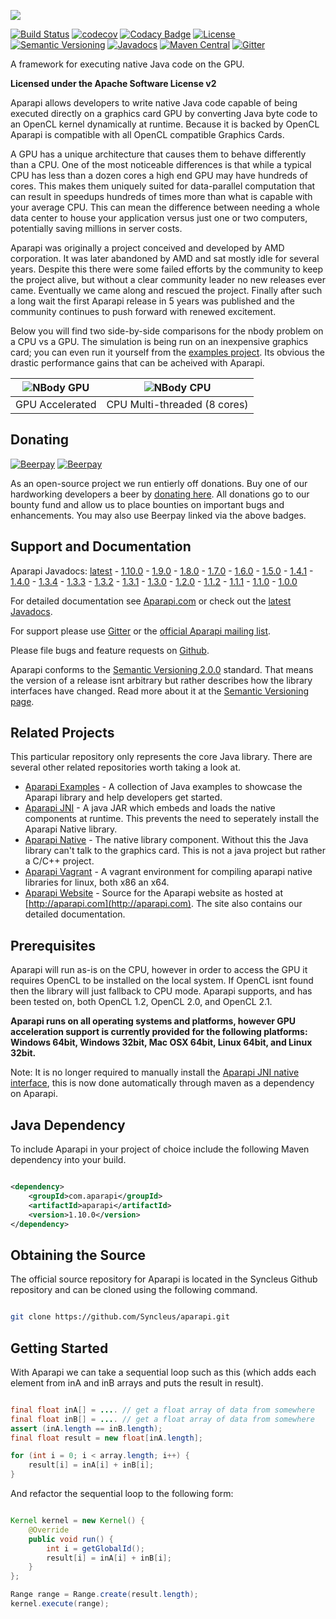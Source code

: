 ![](http://aparapi.com/images/logo-text-adjacent.png)

[![Build Status](https://travis-ci.org/Syncleus/aparapi.svg?branch=master)](https://travis-ci.org/Syncleus/aparapi)
[![codecov](https://codecov.io/gh/Syncleus/aparapi/branch/master/graph/badge.svg)](https://codecov.io/gh/Syncleus/aparapi)
[![Codacy Badge](https://api.codacy.com/project/badge/Grade/b8c0efbe275f44369d9959b5ded14bfd)](https://www.codacy.com/app/freemo/aparapi?utm_source=github.com&amp;utm_medium=referral&amp;utm_content=Syncleus/aparapi&amp;utm_campaign=badger)
[![License](http://img.shields.io/:license-apache-blue.svg?style=flat-square)](http://www.apache.org/licenses/LICENSE-2.0.html)
[![Semantic Versioning](https://img.shields.io/SemVer/2.0.0.png)](http://semver.org/spec/v2.0.0.html)
[![Javadocs](http://www.javadoc.io/badge/com.aparapi/aparapi.svg)](http://www.javadoc.io/doc/com.aparapi/aparapi)
[![Maven Central](https://maven-badges.herokuapp.com/maven-central/com.aparapi/aparapi/badge.png?style=flat)](https://maven-badges.herokuapp.com/maven-central/com.aparapi/aparapi/)
[![Gitter](https://badges.gitter.im/Syncleus/aparapi.svg)](https://gitter.im/Syncleus/aparapi?utm_source=badge&utm_medium=badge&utm_campaign=pr-badge&utm_content=badge)

A framework for executing native Java code on the GPU.

**Licensed under the Apache Software License v2**

Aparapi allows developers to write native Java code capable of being executed directly on a graphics card GPU by converting Java byte code to an OpenCL kernel dynamically at runtime. Because it is backed by OpenCL Aparapi is compatible with all OpenCL compatible Graphics Cards.

A GPU has a unique architecture that causes them to behave differently than a CPU. One of the most noticeable differences is that while a typical CPU has less than a dozen cores a high end GPU may have hundreds of cores. This makes them uniquely suited for data-parallel computation that can result in speedups hundreds of times more than what is capable with your average CPU. This can mean the difference between needing a whole data center to house your application versus just one or two computers, potentially saving millions in server costs.

Aparapi was originally a project conceived and developed by AMD corporation. It was later abandoned by AMD and sat mostly idle for several years. Despite this there were some failed efforts by the community to keep the project alive, but without a clear community leader no new releases ever came. Eventually we came along and rescued the project. Finally after such a long wait the first Aparapi release in 5 years was published and the community continues to push forward with renewed excitement.

Below you will find two side-by-side comparisons for the nbody problem on a CPU vs a GPU. The simulation is being run on an inexpensive graphics card; you can even run it yourself from the [examples project](https://github.com/Syncleus/aparapi-examples). Its obvious the drastic performance gains that can be acheived with Aparapi.

| ![NBody GPU](http://aparapi.com/images/nbody_gpu.gif) | ![NBody CPU](http://aparapi.com/images/nbody_cpu.gif) |
|:---:|:---:|
| GPU Accelerated | CPU Multi-threaded (8 cores) |

## Donating


[![Beerpay](https://beerpay.io/Syncleus/aparapi/badge.svg?style=beer-square)](https://beerpay.io/Syncleus/aparapi)  [![Beerpay](https://beerpay.io/Syncleus/aparapi/make-wish.svg?style=flat-square)](https://beerpay.io/Syncleus/aparapi?focus=wish)

As an open-source project we run entierly off donations. Buy one of our hardworking developers a beer by [donating here](https://www.paypal.com/cgi-bin/webscr?cmd=_s-xclick&hosted_button_id=EGPN4CSPCW9JN). All donations go to our bounty fund and allow us to place bounties on important bugs and enhancements. You may also use Beerpay linked via the above badges.

## Support and Documentation

Aparapi Javadocs: [latest](http://www.javadoc.io/doc/com.aparapi/aparapi) - [1.10.0](http://www.javadoc.io/doc/com.aparapi/aparapi/1.10.0) - [1.9.0](http://www.javadoc.io/doc/com.aparapi/aparapi/1.9.0) - [1.8.0](http://www.javadoc.io/doc/com.aparapi/aparapi/1.8.0) - [1.7.0](http://www.javadoc.io/doc/com.aparapi/aparapi/1.7.0) - [1.6.0](http://www.javadoc.io/doc/com.aparapi/aparapi/1.6.0) - [1.5.0](http://www.javadoc.io/doc/com.aparapi/aparapi/1.5.0) - [1.4.1](http://www.javadoc.io/doc/com.aparapi/aparapi/1.4.1) - [1.4.0](http://www.javadoc.io/doc/com.aparapi/aparapi/1.4.0) - [1.3.4](http://www.javadoc.io/doc/com.aparapi/aparapi/1.3.4) - [1.3.3](http://www.javadoc.io/doc/com.aparapi/aparapi/1.3.3) - [1.3.2](http://www.javadoc.io/doc/com.aparapi/aparapi/1.3.2) - [1.3.1](http://www.javadoc.io/doc/com.aparapi/aparapi/1.3.1) - [1.3.0](http://www.javadoc.io/doc/com.aparapi/aparapi/1.3.0) - [1.2.0](http://www.javadoc.io/doc/com.aparapi/aparapi/1.2.0) - [1.1.2](http://www.javadoc.io/doc/com.aparapi/aparapi/1.1.2) - [1.1.1](http://www.javadoc.io/doc/com.aparapi/aparapi/1.1.1) - [1.1.0](http://www.javadoc.io/doc/com.aparapi/aparapi/1.1.0) - [1.0.0](http://www.javadoc.io/doc/com.syncleus.aparapi/aparapi/1.0.0)

For detailed documentation see [Aparapi.com](http://Aparapi.com) or check out the [latest Javadocs](http://www.javadoc.io/doc/com.aparapi/aparapi).

For support please use [Gitter](https://gitter.im/Syncleus/aparapi) or the [official Aparapi mailing list](https://groups.google.com/d/forum/aparapi).

Please file bugs and feature requests on [Github](https://github.com/Syncleus/aparapi/issues).

Aparapi conforms to the [Semantic Versioning 2.0.0](http://semver.org/spec/v2.0.0.html) standard. That means the version of a release isnt arbitrary but rather describes how the library interfaces have changed. Read more about it at the [Semantic Versioning page](http://semver.org/spec/v2.0.0.html).

## Related Projects

This particular repository only represents the core Java library. There are several other related repositories worth taking a look at.

* [Aparapi Examples](https://github.com/Syncleus/aparapi-examples) - A collection of Java examples to showcase the Aparapi library and help developers get started.
* [Aparapi JNI](https://github.com/Syncleus/aparapi-jni) - A java JAR which embeds and loads the native components at runtime. This prevents the need to seperately install the Aparapi Native library.
* [Aparapi Native](https://github.com/Syncleus/aparapi-native) - The native library component. Without this the Java library can't talk to the graphics card. This is not a java project but rather a C/C++ project.
* [Aparapi Vagrant](https://github.com/Syncleus/aparapi-vagrant) - A vagrant environment for compiling aparapi native libraries for linux, both x86 an x64.
* [Aparapi Website](https://github.com/Syncleus/aparapi.com) - Source for the Aparapi website as hosted at [http://aparapi.com](http://aparapi.com). The site also contains our detailed documentation.

## Prerequisites

Aparapi will run as-is on the CPU, however in order to access the GPU it requires OpenCL to be installed on the local system. If OpenCL isnt found then the library will just fallback to CPU mode. Aparapi supports, and has been tested on, both OpenCL 1.2, OpenCL 2.0, and OpenCL 2.1.

**Aparapi runs on all operating systems and platforms, however GPU acceleration support is currently provided for the following platforms: Windows 64bit, Windows 32bit, Mac OSX 64bit, Linux 64bit, and Linux 32bit.**

Note: It is no longer required to manually install the [Aparapi JNI native interface](https://github.com/Syncleus/aparapi-native), this is now done automatically through maven as a dependency on Aparapi.

## Java Dependency

To include Aparapi in your project of choice include the following Maven dependency into your build.

```xml

<dependency>
    <groupId>com.aparapi</groupId>
    <artifactId>aparapi</artifactId>
    <version>1.10.0</version>
</dependency>
```

## Obtaining the Source

The official source repository for Aparapi is located in the Syncleus Github repository and can be cloned using the
following command.

```bash

git clone https://github.com/Syncleus/aparapi.git
```

## Getting Started

With Aparapi we can take a sequential loop such as this (which adds each element from inA and inB arrays and puts the result in result).

```java

final float inA[] = .... // get a float array of data from somewhere
final float inB[] = .... // get a float array of data from somewhere
assert (inA.length == inB.length);
final float result = new float[inA.length];

for (int i = 0; i < array.length; i++) {
    result[i] = inA[i] + inB[i];
}
```

And refactor the sequential loop to the following form:

```java

Kernel kernel = new Kernel() {
    @Override
    public void run() {
        int i = getGlobalId();
        result[i] = inA[i] + inB[i];
    }
};

Range range = Range.create(result.length);
kernel.execute(range);
```
